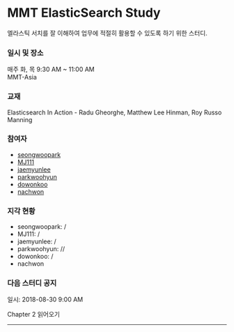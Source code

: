 # MMT ElasticSearch Study

엘라스틱 서치를 잘 이해하여 업무에 적절히 활용할 수 있도록 하기 위한 스터디.

### 일시 및 장소
매주 화, 목 9:30 AM ~ 11:00 AM  
MMT-Asia

### 교재
Elasticsearch In Action - Radu Gheorghe, Matthew Lee Hinman, Roy Russo
Manning

### 참여자
- [seongwoopark](https://github.com/seongwoopark)
- [MJ111](https://github.com/MJ111)
- [jaemyunlee](https://github.com/jaemyunlee)
- [parkwoohyun](https://github.com/parkwoohyun)
- [dowonkoo](https://github.com/dowonkoo)
- [nachwon](https://github.com/nachwon)

### 지각 현황
- seongwoopark: /
- MJ111: /
- jaemyunlee: /
- parkwoohyun: //
- dowonkoo: /
- nachwon

### 다음 스터디 공지
일시: 2018-08-30 9:00 AM

Chapter 2 읽어오기

- - -

